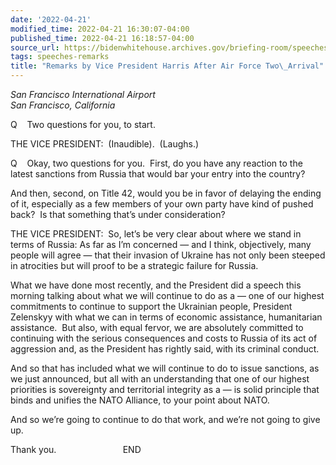 ```yaml
---
date: '2022-04-21'
modified_time: 2022-04-21 16:30:07-04:00
published_time: 2022-04-21 16:18:57-04:00
source_url: https://bidenwhitehouse.archives.gov/briefing-room/speeches-remarks/2022/04/21/remarks-by-vice-president-harris-after-air-force-two-arrival/
tags: speeches-remarks
title: "Remarks by Vice President Harris After Air Force Two\_Arrival"
---
```

 
*San Francisco International Airport  
*San Francisco, California**

Q    Two questions for you, to start.

THE VICE PRESIDENT:  (Inaudible).  (Laughs.)

Q    Okay, two questions for you.  First, do you have any reaction to
the latest sanctions from Russia that would bar your entry into the
country?

And then, second, on Title 42, would you be in favor of delaying the
ending of it, especially as a few members of your own party have kind of
pushed back?  Is that something that’s under consideration?

THE VICE PRESIDENT:  So, let’s be very clear about where we stand in
terms of Russia: As far as I’m concerned — and I think, objectively,
many people will agree — that their invasion of Ukraine has not only
been steeped in atrocities but will proof to be a strategic failure for
Russia.

What we have done most recently, and the President did a speech this
morning talking about what we will continue to do as a — one of our
highest commitments to continue to support the Ukrainian people,
President Zelenskyy with what we can in terms of economic assistance,
humanitarian assistance.  But also, with equal fervor, we are absolutely
committed to continuing with the serious consequences and costs to
Russia of its act of aggression and, as the President has rightly said,
with its criminal conduct.

And so that has included what we will continue to do to issue sanctions,
as we just announced, but all with an understanding that one of our
highest priorities is sovereignty and territorial integrity as a — is
solid principle that binds and unifies the NATO Alliance, to your point
about NATO. 

And so we’re going to continue to do that work, and we’re not going to
give up.

Thank you.                           END
